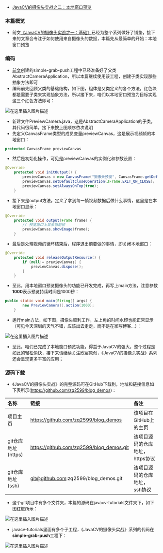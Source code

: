 - [JavaCV的摄像头实战之二：本地窗口预览](https://www.cnblogs.com/bolingcavalry/p/15838131.html)

### 本篇概览

- 前文[《JavaCV的摄像头实战之一：基础》](https://www.cnblogs.com/bolingcavalry/p/15828871.html)已经为整个系列做好了铺垫，接下来的文章会专注于如何使用来自摄像头的数据，本篇先从最简单的开始：本地窗口预览

### 编码

- [前文](https://xinchen.blog.csdn.net/article/details/121572093)创建的simple-grab-push工程中已经准备好了父类AbstractCameraApplication，所以本篇继续使用该工程，创建子类实现那些抽象方法即可
- 编码前先回顾父类的基础结构，如下图，粗体是父类定义的各个方法，红色块都是需要子类来实现抽象方法，所以接下来，咱们以本地窗口预览为目标实现这三个红色方法即可：

![在这里插入图片描述](https://img2022.cnblogs.com/other/485422/202201/485422-20220124084203141-705857154.png)

- 新建文件PreviewCamera.java，这是AbstractCameraApplication的子类，其代码很简单，接下来按上图顺序依次说明
- 先定义CanvasFrame类型的成员变量previewCanvas，这是展示视频帧的本地窗口：

```java
protected CanvasFrame previewCanvas
```

- 然后是初始化操作，可见是previewCanvas的实例化和参数设置：

```java
@Override
    protected void initOutput() {
        previewCanvas = new CanvasFrame("摄像头预览", CanvasFrame.getDefaultGamma() / grabber.getGamma());
        previewCanvas.setDefaultCloseOperation(JFrame.EXIT_ON_CLOSE);
        previewCanvas.setAlwaysOnTop(true);
    }
```

- 接下来是output方法，定义了拿到每一帧视频数据后做什么事情，这里是在本地窗口显示：

```java
@Override
    protected void output(Frame frame) {
        // 预览窗口上显示当前帧
        previewCanvas.showImage(frame);
    }
```

- 最后是处理视频的循环结束后，程序退出前要做的事情，即关闭本地窗口：

```java
@Override
    protected void releaseOutputResource() {
        if (null!= previewCanvas) {
            previewCanvas.dispose();
        }
    }
```

- 至此，用本地窗口预览摄像头的功能已开发完成，再写上main方法，注意参数**1000**表示预览持续时间是1000秒：

```java
public static void main(String[] args) {
        new PreviewCamera().action(1000);
    }
```

- 运行main方法，如下图，摄像头顺利工作，左上角的时间水印也能正常显示（可见今天深圳的天气不错，应该出去走走，而不是在家写博客...）：

![在这里插入图片描述](https://img2022.cnblogs.com/other/485422/202201/485422-20220124084209926-458748082.png)

- 至此，咱们已完成了本地窗口预览功能，得益于JavaCV的强大，整个过程是如此的轻松愉快，接下来请继续关注欣宸原创，《JavaCV的摄像头实战》系列还会呈现更多丰富的应用；

### 源码下载

- 《JavaCV的摄像头实战》的完整源码可在GitHub下载到，地址和链接信息如下表所示(https://github.com/zq2599/blog_demos)：

| 名称               | 链接                                     | 备注                            |
| :----------------- | :--------------------------------------- | :------------------------------ |
| 项目主页           | https://github.com/zq2599/blog_demos     | 该项目在GitHub上的主页          |
| git仓库地址(https) | https://github.com/zq2599/blog_demos.git | 该项目源码的仓库地址，https协议 |
| git仓库地址(ssh)   | git@github.com:zq2599/blog_demos.git     | 该项目源码的仓库地址，ssh协议   |

- 这个git项目中有多个文件夹，本篇的源码在javacv-tutorials文件夹下，如下图红框所示：

![在这里插入图片描述](https://img2022.cnblogs.com/other/485422/202201/485422-20220124084211721-1638514784.png)

- javacv-tutorials里面有多个子工程，《JavaCV的摄像头实战》系列的代码在**simple-grab-push**工程下：

![在这里插入图片描述](https://img2022.cnblogs.com/other/485422/202201/485422-20220124084212066-2094771239.png)